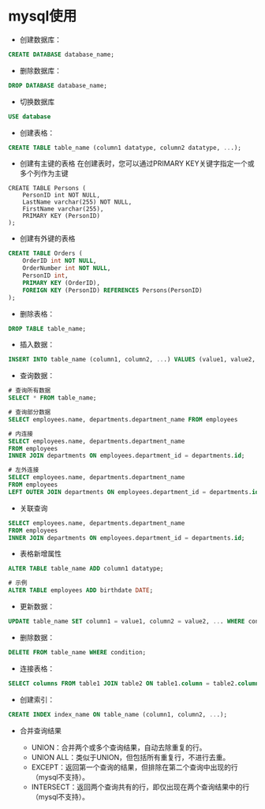 # mysql使用

- 创建数据库：
```sql
CREATE DATABASE database_name;
```

- 删除数据库：
```sql
DROP DATABASE database_name;
```

- 切换数据库
```sql
USE database
```

- 创建表格：
```sql
CREATE TABLE table_name (column1 datatype, column2 datatype, ...);
```

- 创建有主键的表格
在创建表时，您可以通过PRIMARY KEY关键字指定一个或多个列作为主键
```
CREATE TABLE Persons (
    PersonID int NOT NULL,
    LastName varchar(255) NOT NULL,
    FirstName varchar(255),
    PRIMARY KEY (PersonID)
);
```

- 创建有外键的表格
```sql
CREATE TABLE Orders (
    OrderID int NOT NULL,
    OrderNumber int NOT NULL,
    PersonID int,
    PRIMARY KEY (OrderID),
    FOREIGN KEY (PersonID) REFERENCES Persons(PersonID)
);
```

- 删除表格：
```sql
DROP TABLE table_name;
```

- 插入数据：
```sql
INSERT INTO table_name (column1, column2, ...) VALUES (value1, value2, ...);
```

- 查询数据：
```sql
# 查询所有数据
SELECT * FROM table_name;

# 查询部分数据
SELECT employees.name, departments.department_name FROM employees

# 内连接
SELECT employees.name, departments.department_name
FROM employees
INNER JOIN departments ON employees.department_id = departments.id;

# 左外连接
SELECT employees.name, departments.department_name
FROM employees
LEFT OUTER JOIN departments ON employees.department_id = departments.id;
```

- 关联查询
```sql
SELECT employees.name, departments.department_name
FROM employees
INNER JOIN departments ON employees.department_id = departments.id;
```

- 表格新增属性
```sql
ALTER TABLE table_name ADD column1 datatype;

# 示例
ALTER TABLE employees ADD birthdate DATE;
```

- 更新数据：
```sql
UPDATE table_name SET column1 = value1, column2 = value2, ... WHERE condition;
```

- 删除数据：
```sql
DELETE FROM table_name WHERE condition;
```

- 连接表格：
```sql
SELECT columns FROM table1 JOIN table2 ON table1.column = table2.column;
```

- 创建索引：
```sql
CREATE INDEX index_name ON table_name (column1, column2, ...);
```

- 合并查询结果

    - UNION：合并两个或多个查询结果，自动去除重复的行。
    - UNION ALL：类似于UNION，但包括所有重复行，不进行去重。
    - EXCEPT：返回第一个查询的结果，但排除在第二个查询中出现的行（mysql不支持）。
    - INTERSECT：返回两个查询共有的行，即仅出现在两个查询结果中的行（mysql不支持）。
